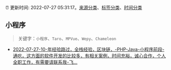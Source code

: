 :alarm_clock: 更新时间: 2022-07-27 05:31:17。[来源分类](../README.md)、[标签分类](../TAGS.md)、[时间分类](../TIMELINE.md)

## 小程序


> 关键字：`小程序`、`Taro`、`MPVue`、`Wepy`、`Chameleon`



- [2022-07-27-10-年经验路过，全栈经验，区块链，-PHP-Java-小程序前段-通吃，这方面的软件开发的比较多，有相关案例，时间充裕，诚心合作，个人全职工作，有需要请联系我-飞...](https://www.v2ex.com/t/868958) 